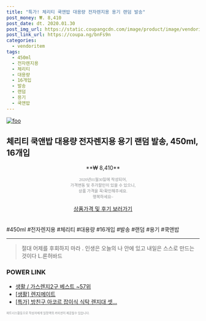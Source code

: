 ```yaml
--- 
title: "특가! 체리티 쿡앤밥 대용량 전자렌지용 용기 랜덤 발송" 
post_money: ₩. 8,410 
post_date: dt. 2020.01.30 
post_img_url: https://static.coupangcdn.com/image/product/image/vendoritem/2018/10/16/3145295285/1e13082e-a052-448c-b36d-a43eb4f5f748.jpg 
post_link_url: https://coupa.ng/bnFs9n 
categories: 
  - vendoritem 
tags: 
  - 450ml 
  - 전자렌지용 
  - 체리티 
  - 대용량 
  - 16개입 
  - 발송 
  - 랜덤 
  - 용기 
  - 쿡앤밥 
--- 
```

[![foo](https://static.coupangcdn.com/image/product/image/vendoritem/2018/10/16/3145295285/1e13082e-a052-448c-b36d-a43eb4f5f748.jpg)](https://coupa.ng/bnFs9n) 

## 체리티 쿡앤밥 대용량 전자렌지용 용기 랜덤 발송, 450ml, 16개입 
<p style="text-align: center;">**₩ 8,410**</p> 
<p style="text-align: center;"><span style="color: #898c8f; font-family: Georgia,Times,serif; font-size: 0.75em;">2020년01월30일에 작성되어, <br>가격변동 및 추가할인이 있을 수 있으니,<br> 상품 가격을 꼭!확인해주세요.<br>행복하세요~</span> 
</p>	 
<div markdown="0" style="text-align: center;"><a href="https://coupa.ng/bnFs9n" class="btn btn--success">상품가격 및 후기 보러가기</a></div> 
<br><br> 
  #450ml #전자렌지용 #체리티 #대용량 #16개입 #발송 #랜덤 #용기 #쿡앤밥 
<hr> 

> 절대 어제를 후회하지 마라 . 인생은 오늘의 나 안에 있고 내일은 스스로 만드는 것이다 L.론허바드 


### POWER LINK

* <a href="https://blog.naver.com/santokki14/221782599447" target="_blank">생활 / 가스렌지2구 베스트 ~57위</a>
* <a href="https://blog.naver.com/sakai111/221783034016" target="_blank"> [생활] 렌지메이트 </a>
* <a href="https://blog.naver.com/santokki14/221788085891" target="_blank">[특가] 방친구 아코르 잡이식 식탁 렌지대 셋...</a>

<span style="color: #898c8f; font-family: Georgia,Times,serif; font-size: 0.55em;">파트너스활동으로 작성자에게 일정액의 커미션이 제공될수 있습니다.</span> 
